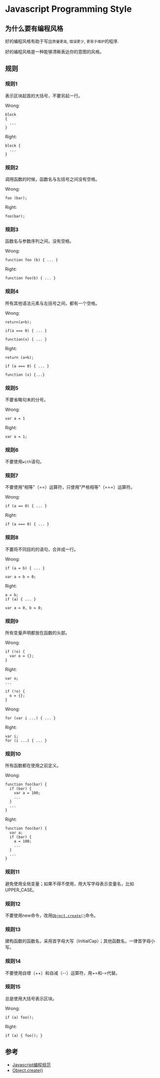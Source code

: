 # Javascript Programming Style

## 为什么要有编程风格

好的编程风格有助于写出`质量更高`, `错误更少`, `更易于维护`的程序.

好的编程风格是一种能够清晰表达你的意图的风格。

## 规则

### 规则1

表示区块起首的大括号，不要另起一行。

Wrong:

```
block
{
  ...
}
```

Right:

```
block {
  ...
}
```

### 规则2

调用函数的时候，函数名与左括号之间没有空格。

Wrong:

```
foo (bar);
```

Right:

```
foo(bar);
```

### 规则3

函数名与参数序列之间，没有空格。

Wrong:

```
function foo (b) { ... }
```

Right:

```
function foo(b) { ... }
```

### 规则4

所有其他语法元素与左括号之间，都有一个空格。

Wrong:

```
return(a+b);

if(a === 0) { ... }

function(x) { ... }
```

Right:

```
return (a+b);

if (a === 0) { ... }

function (x) {...}
```

### 规则5

不要省略句末的分号。

Wrong:

```
var a = 1
```

Right:

```
var a = 1;
```

### 规则6

不要使用`with`语句。

### 规则7

不要使用"相等"（==）运算符，只使用"严格相等"（===）运算符。

Wrong:

```
if (a == 0) { ... }
```

Right:

```
if (a === 0) { ... }
```

### 规则8

不要将不同目的的语句，合并成一行。

Wrong:

```
if (a = b) { ... }

var a = b = 0;
```

Right:

```
a = b;
if (a) { ... }

var a = 0, b = 0;
```

### 规则9

所有变量声明都放在函数的头部。

Wrong:

```
if (!o) {
  var o = {};
}
```

Right:

```
var o;
...

if (!o) {
  o = {};
}
```

Wrong:

```
for (var i ...) { ... }
```

Right:

```
var i;
for (i ...) { ... }
```

### 规则10

所有函数都在使用之前定义。

Wrong:

```
function foo(bar) {
  if (bar) {
    var a = 100;
    ...
  }
  ...
}
```

Right:

```
function foo(bar) {
  var a;
  if (bar) {
    a = 100;
    ...
  }
  ...
}
```

### 规则11

避免使用全局变量；如果不得不使用，用大写字母表示变量名，比如UPPER_CASE。

### 规则12

不要使用new命令，改用[`Object.create()`](https://developer.mozilla.org/en/JavaScript/Reference/Global_Objects/Object/create)命令。

### 规则13

建构函数的函数名，采用首字母大写（InitialCap）；其他函数名，一律首字母小写。

### 规则14

不要使用自增（++）和自减（--）运算符，用+=和-=代替。

### 规则15

总是使用大括号表示区块。

Wrong:

```
if (a) foo();
```

Right:

```
if (a) { foo(); }
```

## 参考

* [Javascript编程规范](http://www.ruanyifeng.com/blog/2012/04/javascript_programming_style.html)
* [Object.create()](https://developer.mozilla.org/en/JavaScript/Reference/Global_Objects/Object/create)
